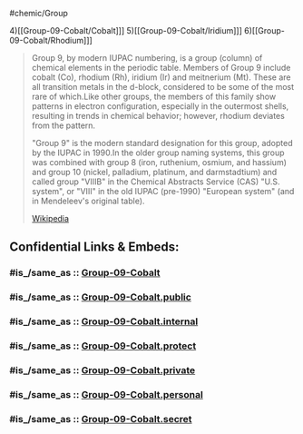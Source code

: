 ﻿---
type: ElementGroup
---

#chemic/Group 

4)[[Group-09-Cobalt/Cobalt]]]
5)[[Group-09-Cobalt/Iridium]]]
6)[[Group-09-Cobalt/Rhodium]]]


> Group 9, by modern IUPAC numbering, is a group (column) of chemical elements in the periodic table. Members of Group 9 include cobalt (Co), rhodium (Rh), iridium (Ir) and meitnerium (Mt). These are all transition metals in the d-block, considered to be some of the most rare of which.Like other groups, the members of this family show patterns in electron configuration, especially in the outermost shells, resulting in trends in chemical behavior;  however, rhodium deviates from the pattern.
>
> "Group 9" is the modern standard designation for this group, adopted by the IUPAC in 1990.In the older group naming systems, this group was combined with group 8 (iron, ruthenium, osmium, and hassium) and group 10 (nickel, palladium, platinum, and darmstadtium) and called group "VIIIB" in the Chemical Abstracts Service (CAS) "U.S. system", or "VIII" in the old IUPAC (pre-1990) "European system" (and in Mendeleev's original table).
>
> [Wikipedia](https://en.wikipedia.org/wiki/Group%209%20element)


## Confidential Links & Embeds: 

### #is_/same_as :: [Group-09-Cobalt](/_Standards/chemic/chemic~Elements/Group-09-Cobalt.md) 

### #is_/same_as :: [Group-09-Cobalt.public](/_public/chemic/chemic~Elements/Group-09-Cobalt.public.md) 

### #is_/same_as :: [Group-09-Cobalt.internal](/_internal/chemic/chemic~Elements/Group-09-Cobalt.internal.md) 

### #is_/same_as :: [Group-09-Cobalt.protect](/_protect/chemic/chemic~Elements/Group-09-Cobalt.protect.md) 

### #is_/same_as :: [Group-09-Cobalt.private](/_private/chemic/chemic~Elements/Group-09-Cobalt.private.md) 

### #is_/same_as :: [Group-09-Cobalt.personal](/_personal/chemic/chemic~Elements/Group-09-Cobalt.personal.md) 

### #is_/same_as :: [Group-09-Cobalt.secret](/_secret/chemic/chemic~Elements/Group-09-Cobalt.secret.md)

